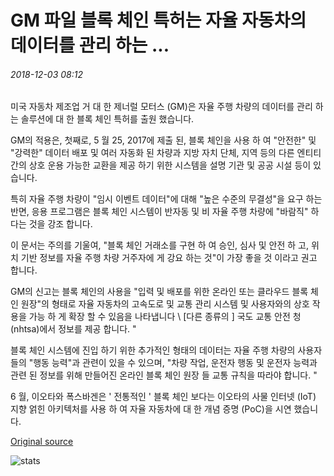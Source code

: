 # GM 파일 블록 체인 특허는 자율 자동차의 데이터를 관리 하는 ...

###### 2018-12-03 08:12

미국 자동차 제조업 거 대 한 제너럴 모터스 (GM)은 자율 주행 차량의 데이터를 관리 하는 솔루션에 대 한 블록 체인 특허를 출원 했습니다.

GM의 적용은, 첫째로, 5 월 25, 2017에 제출 된, 블록 체인을 사용 하 여 "안전한" 및 "강력한" 데이터 배포 및 여러 자동화 된 차량과 지방 자치 단체, 지역 등의 다른 엔티티 간의 상호 운용 가능한 교환을 제공 하기 위한 시스템을 설명 기관 및 공공 시설 등이 있습니다.

특히 자율 주행 차량이 "임시 이벤트 데이터"에 대해 "높은 수준의 무결성"을 요구 하는 반면, 응용 프로그램은 블록 체인 시스템이 반자동 및 비 자율 주행 차량에 "바람직" 하다는 것을 강조 합니다.

이 문서는 주의를 기울여, "블록 체인 거래소를 구현 하 여 승인, 심사 및 안전 하 고, 위치 기반 정보를 자율 주행 차량 거주자에 게 강요 하는 것"이 가장 좋을 것 이라고 권고 합니다.

GM의 신고는 블록 체인의 사용을 "입력 및 배포를 위한 온라인 또는 클라우드 블록 체인 원장"의 형태로 자율 자동차의 고속도로 및 교통 관리 시스템 및 사용자와의 상호 작용을 가능 하 게 확장 할 수 있음을 나타냅니다 \ [다른 종류의 \] 국도 교통 안전 청 (nhtsa)에서 정보를 제공 합니다. "

블록 체인 시스템에 진입 하기 위한 추가적인 형태의 데이터는 자율 주행 차량의 사용자 들의 "행동 능력"과 관련이 있을 수 있으며, "차량 작업, 운전자 행동 및 운전자 능력과 관련 된 정보를 위해 만들어진 온라인 블록 체인 원장 들 교통 규칙을 따라야 합니다. "

6 월, 이오타와 폭스바겐은 ' 전통적인 ' 블록 체인 보다는 이오타의 사물 인터넷 (IoT) 지향 얽힌 아키텍처를 사용 하 여 자율 자동차에 대 한 개념 증명 (PoC)을 시연 했습니다.

[Original source](https://cointelegraph.com/news/gm-files-blockchain-patent-to-manage-data-from-autonomous-cars)

![stats](https://c.statcounter.com/11760860/0/a89fa40b/1/ "stats")